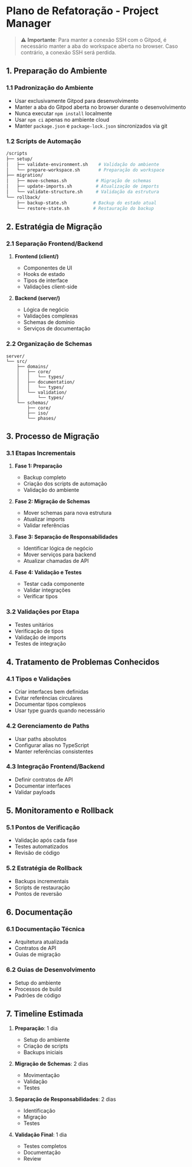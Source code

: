 # Plano de Refatoração - Project Manager

> ⚠️ **Importante**: Para manter a conexão SSH com o Gitpod, é necessário manter a aba do workspace aberta no browser. Caso contrário, a conexão SSH será perdida.

## 1. Preparação do Ambiente

### 1.1 Padronização do Ambiente
- Usar exclusivamente Gitpod para desenvolvimento
- Manter a aba do Gitpod aberta no browser durante o desenvolvimento
- Nunca executar `npm install` localmente
- Usar `npm ci` apenas no ambiente cloud
- Manter `package.json` e `package-lock.json` sincronizados via git

### 1.2 Scripts de Automação
```bash
/scripts
├── setup/
│   ├── validate-environment.sh    # Validação do ambiente
│   └── prepare-workspace.sh       # Preparação do workspace
├── migration/
│   ├── move-schemas.sh           # Migração de schemas
│   ├── update-imports.sh         # Atualização de imports
│   └── validate-structure.sh     # Validação da estrutura
└── rollback/
    ├── backup-state.sh          # Backup do estado atual
    └── restore-state.sh         # Restauração do backup
```

## 2. Estratégia de Migração

### 2.1 Separação Frontend/Backend
1. **Frontend (client/)**
   - Componentes de UI
   - Hooks de estado
   - Tipos de interface
   - Validações client-side

2. **Backend (server/)**
   - Lógica de negócio
   - Validações complexas
   - Schemas de domínio
   - Serviços de documentação

### 2.2 Organização de Schemas
```
server/
└── src/
    ├── domains/
    │   ├── core/
    │   │   └── types/
    │   ├── documentation/
    │   │   └── types/
    │   └── validation/
    │       └── types/
    └── schemas/
        ├── core/
        ├── iso/
        └── phases/
```

## 3. Processo de Migração

### 3.1 Etapas Incrementais
1. **Fase 1: Preparação**
   - Backup completo
   - Criação dos scripts de automação
   - Validação do ambiente

2. **Fase 2: Migração de Schemas**
   - Mover schemas para nova estrutura
   - Atualizar imports
   - Validar referências

3. **Fase 3: Separação de Responsabilidades**
   - Identificar lógica de negócio
   - Mover serviços para backend
   - Atualizar chamadas de API

4. **Fase 4: Validação e Testes**
   - Testar cada componente
   - Validar integrações
   - Verificar tipos

### 3.2 Validações por Etapa
- Testes unitários
- Verificação de tipos
- Validação de imports
- Testes de integração

## 4. Tratamento de Problemas Conhecidos

### 4.1 Tipos e Validações
- Criar interfaces bem definidas
- Evitar referências circulares
- Documentar tipos complexos
- Usar type guards quando necessário

### 4.2 Gerenciamento de Paths
- Usar paths absolutos
- Configurar alias no TypeScript
- Manter referências consistentes

### 4.3 Integração Frontend/Backend
- Definir contratos de API
- Documentar interfaces
- Validar payloads

## 5. Monitoramento e Rollback

### 5.1 Pontos de Verificação
- Validação após cada fase
- Testes automatizados
- Revisão de código

### 5.2 Estratégia de Rollback
- Backups incrementais
- Scripts de restauração
- Pontos de reversão

## 6. Documentação

### 6.1 Documentação Técnica
- Arquitetura atualizada
- Contratos de API
- Guias de migração

### 6.2 Guias de Desenvolvimento
- Setup do ambiente
- Processos de build
- Padrões de código

## 7. Timeline Estimada

1. **Preparação**: 1 dia
   - Setup do ambiente
   - Criação de scripts
   - Backups iniciais

2. **Migração de Schemas**: 2 dias
   - Movimentação
   - Validação
   - Testes

3. **Separação de Responsabilidades**: 2 dias
   - Identificação
   - Migração
   - Testes

4. **Validação Final**: 1 dia
   - Testes completos
   - Documentação
   - Review 